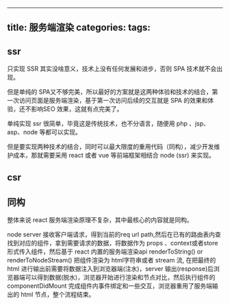<!--
 * @Author: wanganqing wanganqing0502@163.com
 * @Date: 2021-06-17 09:15:01
 * @LastEditors: wanganqing wanganqing0502@163.com
 * @LastEditTime: 2022-08-09 16:30:27
 * @FilePath: /vue-blog-github/src/markdown/_drafts/服务端渲染.md
 * @Description: 这是默认设置,请设置`customMade`, 打开koroFileHeader查看配置 进行设置: https://github.com/OBKoro1/koro1FileHeader/wiki/%E9%85%8D%E7%BD%AE
-->
---
title: 服务端渲染
categories:
tags:
---

## ssr
只实现 SSR 其实没啥意义，技术上没有任何发展和进步，否则 SPA 技术就不会出现。

但是单纯的 SPA又不够完美，所以最好的方案就是这两种体验和技术的结合，第一次访问页面是服务端渲染，基于第一次访问后续的交互就是 SPA 的效果和体验，还不影响SEO 效果，这就有点完美了。

单纯实现 ssr 很简单，毕竟这是传统技术，也不分语言，随便用 php 、jsp、asp、node 等都可以实现。

但是要实现两种技术的结合，同时可以最大限度的重用代码（同构），减少开发维护成本，那就需要采用 react 或者 vue 等前端框架相结合 node (ssr) 来实现。

## csr

## 同构
整体来说 react 服务端渲染原理不复杂，其中最核心的内容就是同构。

node server 接收客户端请求，得到当前的req url path,然后在已有的路由表内查找到对应的组件，拿到需要请求的数据，将数据作为 props
、context或者store 形式传入组件，然后基于 react 内置的服务端渲染api renderToString() or renderToNodeStream() 把组件渲染为 html字符串或者 stream 流, 在把最终的 html 进行输出前需要将数据注入到浏览器端(注水)，server 输出(response)后浏览器端可以得到数据(脱水)，浏览器开始进行渲染和节点对比，然后执行组件的componentDidMount 完成组件内事件绑定和一些交互，浏览器重用了服务端输出的 html 节点，整个流程结束。
